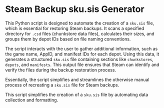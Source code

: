 # Steam Backup sku.sis Generator

This Python script is designed to automate the creation of a `sku.sis` file, which is essential for restoring Steam backups. It scans a specified directory for `.csd` files (chunkstore data files), calculates their sizes, and groups them by depot IDs based on file naming conventions. 

The script interacts with the user to gather additional information, such as the game name, AppID, and manifest IDs for each depot. Using this data, it generates a structured `sku.sis` file containing sections like `chunkstores`, `depots`, and `manifests`. This output file ensures that Steam can identify and verify the files during the backup restoration process.

Essentially, the script simplifies and streamlines the otherwise manual process of recreating a `sku.sis` file for Steam backups.

This script simplifies the creation of a `sku.sis` file by automating data collection and formatting.


